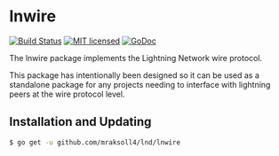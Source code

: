 lnwire
======

[![Build Status](http://img.shields.io/travis/mraksoll4/lnd.svg)](https://travis-ci.org/mraksoll4/lnd) 
[![MIT licensed](https://img.shields.io/badge/license-MIT-blue.svg)](https://github.com/mraksoll4/lnd/blob/master/LICENSE)
[![GoDoc](https://img.shields.io/badge/godoc-reference-blue.svg)](http://godoc.org/github.com/mraksoll4/lnd/lnwire)

The lnwire package implements the Lightning Network wire protocol.

This package has intentionally been designed so it can be used as a standalone
package for any projects needing to interface with lightning peers at the wire
protocol level.

## Installation and Updating

```bash
$ go get -u github.com/mraksoll4/lnd/lnwire
```
